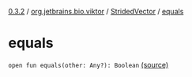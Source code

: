 [0.3.2](../../index.md) / [org.jetbrains.bio.viktor](../index.md) / [StridedVector](index.md) / [equals](.)

# equals

`open fun equals(other: Any?): Boolean` [(source)](https://github.com/JetBrains-Research/viktor/blob/0.3.2/src/main/kotlin/org/jetbrains/bio/viktor/StridedVector.kt#L477)